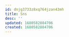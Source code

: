 ```yaml
---
id: dnjg3733z8xq764jzan43mh
title: Sns
desc: ''
updated: 1680582884706
created: 1680582884706
---
```

